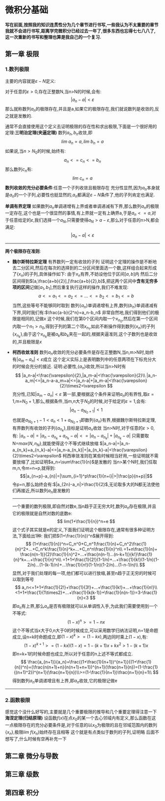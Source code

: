 # 微积分基础
**写在前面,按照我的知识连贯性分为几个章节进行书写,一些我认为不太重要的章节我就不会进行书写,距离学完微积分已经过去一年了,很多东西也忘得七七八八了,这一次重新的书写和整理也算是我自己的一个复习.**
## 第一章 极限
### 1.数列极限
主要的内容就是$\varepsilon-N$定义:

对于任意的$\varepsilon>0$,存在正整数N,当n>N的时候,会有:
$$
|a_n-a|<\varepsilon
$$
那么就称数列$a_n$的极限存在,并且是a,如果它的极限存在,我们就说数列是收敛的,反之就是发散的.


通常不会直接使用这个定义去证明极限的存在性和求出极限,下面是一个很好用的定理:**三明治定理(夹逼定理)**
数列$a_n,b_n$收敛,即
$$
lim\ a_n=a,lim\ b_n=a
$$
如果说,当$n>N_0$的时候,始终有:
$$
a_n<=c_n<=b_n
$$
那么数列$c_n$有:
$$
lim\ c_n=a
$$
**数列收敛的充分必要条件**:任意一个子列收敛且极限存在
充分性显然,因为$a_n$本身就是$a_n$的一个子列,必要性也挺显然的,$a_n$都满足$\varepsilon-N$条件了,他的子列肯定也满足.

**单调有界定理**
如果数列$a_n$单调递增有上界或者单调递减有下界,那么数列$a_n$的极限一定存在,这个也是一个很显然的事情,有上界就一定有上确界a,于是$a_n<=a$,对于任意给定的$\varepsilon$,我们选择一个$a_N$,只需要使得$a_N>a-\varepsilon$,那么对于任意的n>N,都会满足:
$$
|a_n-a|<\varepsilon
$$

---

**两个极限存在准则**:
* **魏尔斯特拉斯定理**
  有界数列一定有收敛的子列
  证明这个定理的操作是不断地去二分区间,然后在每次的选择到的二分区间里面选一个数,这样组合起来形成了$\{x_n\}$的子列,具体操作如下:
  由于$x_n$有界,不妨设他位于区间$[a,b]$内
  然后二分区间得到$[a,\frac{a+b}{2}],[\frac{a+b}{2},b]$,把这两个区间中**含有无穷多项的区间**记做$[a_1,b_1]$,然后重复执行这样的操作,我们不难发现:
  $$
  a<=a_1<=a_2<=...<=b_2<=b_1<=b
  $$
  当然,这些等号不能够同时取到
  数列$\{a_n\}$单调递增有上界,数列$\{b_n\}$单调递减有下界,同时我们有:$\frac{a-b}{2^n}=a_n-b_n$
  非常自然地,我们得到他们的极限是相同的,记做$x$
  这个时候,我们在第0个区间内取一个$x_{n_0}$,然后在第一个区间内取一个$n_1>n_0$,得到子列的第二个项$x_{n_1}$,如此不断操作得到数列$\{x_n\}$的子列$\{x_{n_k}\}$,由于这个$x_{n_k}$是被$a_k$和$b_k$夹在一起的,根据夹逼准则,这个子数列也是收敛的,并且极限是$x$
* **柯西收敛准则**
  数列$a_n$收敛的充分必要条件是存在正整数N,当n,m>N时,始终有$|a_m-a_n|<\varepsilon$成立
  这个定义实际上是表明数列中的任意两项在下标充分大的时候会充分的接近.
  证明:必要性,$\{a_n\}$收敛,所以当n>N时有
  $$
  |a_n-a|<\frac{\varepsilon}{2},|a_m-a|<\frac{\varepsilon}{2}\\
  |a_n-a_m|<=|a_n-a-a_m+a|<=|a_n-a|+|a_m-a|<\frac{\varepsilon}{2}\times2=\varepsilon
  $$
  充分性,已知$|a_m-a_n|<\varepsilon$
  第一部,要根据这个条件来证明$a_n$的有界性,取$\varepsilon=1$,m=$N_0+1$,那么,根据条件,当m,n大于$N_0$的时候,对于给定的$\varepsilon=1$,会有:
  $$|a_n-a_{N_0+1}|<1$$
  也就是$a_{N_0+1}-1<a_n<1+a_{N_0+1}$即数列$\{a_n\}$有界,根据魏尔斯特拉斯定理,有界数列有收敛的子列$\{a_{n_k}\}$,目标是证明$a_n$收敛
  当n>N时,对于任意的$\varepsilon>0$,有:
  $|a_n-a|=|a_n-a_{n_k}+a_{n_k}-a|<=|a_n-a_{n_k}|+|a_{n_k}-a|$
  只需要取N=$max\{N,n_N\}$,就能使得这个不等式继续放缩
   $|a_n-a|=|a_n-a_{n_k}+a_{n_k}-a|<=|a_n-a_{n_k}|+|a_{n_k}-a|<\frac{\varepsilon}{2}\times2=\varepsilon$
   柯西审敛准则在某些时候相当好用,一些证明就不需要放缩了,比如证明$a_n=\sum\frac{1}{n}$是发散的
   当n>某个N时,我们任取m,n,令m=n+p,就得到:
   $$|a_{n+p}-a_{n}|=|\sum_{i=1}^p\frac{1}{n+i}|>|\frac{p}{n+p}|$$
   令p=n,那么始终会有:$|a_{2n}-a_n|>\frac{1}{2}$,无论取多大的N都无法使他们再接近,所以数列$a_n$是发散的

  ---
  一个重要的数列极限,即自然对数e,当n趋于正无穷大时,数列$a_n$存在极限,并且它的极限就是自然对数的底数e:
  $$
  lim(1+\frac{1}{n})^n=e
  $$
  这个式子其实就是e的定义,下面我们证明这个极限存在,通常有很多种证明方法,下面给出1种:
    我们把$(1+\frac{1}{n})^n$展开得到:
    $$
    (1+\frac{1}{n})^n=C_n^0+C_n^1\frac{1}{n}+C_n^2\frac{1}{n}^2+...+C_n^k\frac{1}{n}^k+...+C_n^n\frac{1}{n}^n\\
    =1+n\frac{1}{n}+
    \frac{n(n-1)}{2}\frac{1}{n}^2+...+\frac{n(n-1)...(n-k+1)}{k!}\frac{1}{n}^k+...+\frac{1}{n}^n\\
    =1+1+\frac{1}{2!}(1-1/n)+...+\frac{1}{k!}(1-1/n)(1-2/n)...(1-(k-1)/n)+...\frac{1}{n!}(1-1/n)(1-2/n)...(1-n-1/n)\\
    $$
显然,对于我们处理的每一项,他们都可以进行放缩,甚至n趋于正无穷的时候可以取到等号
$$
a_n<=1+1+\frac{1}{2!}+\frac{1}{3!}+...+\frac{1}{k!}+...+\frac{1}{n!}\\
<1+1+\frac{1}{1\times2}+...+\frac{1}{k(k-1)}+\frac{1}{n(n-1)}=3-\frac{1}{n}<3
$$
即$a_n$有上界,那么$a_n$是否有极限就可以从单调性入手,为此我们需要使用到一个不等式:
$$
(1-x)^n>=1-nx
$$
这个不等式当x大于0,n大于0的时候成立,可以采用数学归纳法证明,n=1是命题成立,设n=k时命题成立,即$(1-x)^k>=(1-kx)$,两边同时乘上$(1-x)$,有:
$$
(1-x)^{k+1}>=(1-kx)(1-x)=1-(k+1)x+kx^2>1-(k+1)x
$$
即n=k+1的时候命题也成立,所以对于任意的n上述不等式都成立.
$$
\frac{a_{n+1}}{a_n}=\frac{(1+\frac{1}{n+1})^{n+1}}{(1+\frac{1}{n})^n}=(\frac{n(n+1)+n}{n(n+1)+n+1})^{n+1}(\frac{n+1}{n})=(1-\frac{1}{(n+1)^2})^{n+1}(\frac{n+1}{n})\\>=(1-\frac{1}{n+1})\frac{n+1}{n}=1\\
$$
得到数列$a_n$单调递增且有上界,即$a_n$收敛,它的极限记做e

---
### 2.函数极限
感觉这个没什么好写的,主要就是几个重要极限的推导和几个重要定理得注意一下
**海涅定理(归结原理)**
设函数$f(x)$在点$x_0$的某一个去心邻域内有定义,那么函数在这一点极限存在的充分必要条件是,对于任意的以$x_0$为极限的且在邻域范围内的数列$\{x_n\}$,极限$lim\ f(x_n)$始终存在且相等
这个就是有点类似于数列的子列,证明略
后面不想写了,什么时候有空再补充一下

## 第二章 微分与导数
## 第三章 级数
## 第四章 积分
